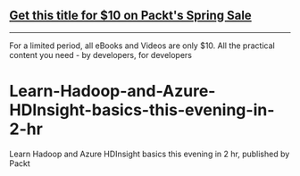 ## [Get this title for $10 on Packt's Spring Sale](https://www.packt.com/V18687?utm_source=github&utm_medium=packt-github-repo&utm_campaign=spring_10_dollar_2022)
-----
For a limited period, all eBooks and Videos are only $10. All the practical content you need \- by developers, for developers

# Learn-Hadoop-and-Azure-HDInsight-basics-this-evening-in-2-hr
Learn Hadoop and Azure HDInsight basics this evening in 2 hr, published by Packt
